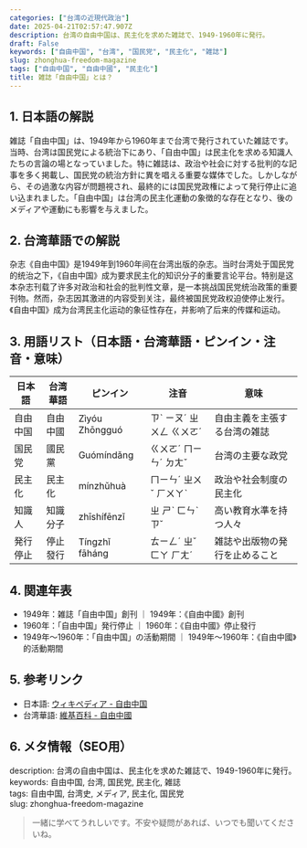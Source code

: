 ```yaml
---
categories: ["台湾の近現代政治"]
date: 2025-04-21T02:57:47.907Z
description: 台湾の自由中国は、民主化を求めた雑誌で、1949-1960年に発行。
draft: False
keywords: ["自由中国", "台湾", "国民党", "民主化", "雑誌"]
slug: zhonghua-freedom-magazine
tags: ["自由中国", "自由中國", "民主化"]
title: 雑誌「自由中国」とは？
---
```




## 1. 日本語の解説  
雑誌「自由中国」は、1949年から1960年まで台湾で発行されていた雑誌です。当時、台湾は国民党による統治下にあり、「自由中国」は民主化を求める知識人たちの言論の場となっていました。特に雑誌は、政治や社会に対する批判的な記事を多く掲載し、国民党の統治方針に異を唱える重要な媒体でした。しかしながら、その過激な内容が問題視され、最終的には国民党政権によって発行停止に追い込まれました。「自由中国」は台湾の民主化運動の象徴的な存在となり、後のメディアや運動にも影響を与えました。

## 2. 台湾華語での解説  
杂志《自由中国》是1949年到1960年间在台湾出版的杂志。当时台湾处于国民党的统治之下，《自由中国》成为要求民主化的知识分子的重要言论平台。特别是这本杂志刊载了许多对政治和社会的批判性文章，是一本挑战国民党统治政策的重要刊物。然而，杂志因其激进的内容受到关注，最终被国民党政权迫使停止发行。《自由中国》成为台湾民主化运动的象征性存在，并影响了后来的传媒和运动。

## 3. 用語リスト（日本語・台湾華語・ピンイン・注音・意味）  
| 日本語      | 台湾華語      | ピンイン  | 注音    | 意味                         |
|-----------|-------------|---------|--------|----------------------------|
| 自由中国    | 自由中國      | Zìyóu Zhōngguó | ㄗˋ ㄧㄡˊ ㄓㄨㄥ ㄍㄨㄛˊ | 自由主義を主張する台湾の雑誌   |
| 国民党      | 國民黨       | Guómíndǎng | ㄍㄨㄛˊ ㄇㄧㄣˊ ㄉㄤˇ  | 台湾の主要な政党              |
| 民主化      | 民主化       | mínzhǔhuà | ㄇㄧㄣˊ ㄓㄨˇ ㄏㄨㄚˋ  | 政治や社会制度の民主化       |
| 知識人      | 知識分子     | zhīshífēnzǐ | ㄓ ㄕˋ ㄈㄣˋ ㄗˇ   | 高い教育水準を持つ人々        |
| 発行停止    | 停止發行     | Tíngzhǐ fāháng | ㄊㄧㄥˊ ㄓˇ ㄈㄚ ㄏㄤˊ | 雑誌や出版物の発行を止めること |

## 4. 関連年表  
- 1949年：雑誌「自由中国」創刊 ｜ 1949年：《自由中國》創刊
- 1960年：「自由中国」発行停止 ｜ 1960年：《自由中國》停止發行
- 1949年～1960年：「自由中国」の活動期間 ｜ 1949年〜1960年：《自由中國》的活動期間

## 5. 参考リンク  
- 日本語: [ウィキペディア - 自由中国](https://ja.wikipedia.org/wiki/自由中国)
- 台湾華語: [維基百科 - 自由中國](https://zh.wikipedia.org/zh-tw/自由中國)

## 6. メタ情報（SEO用）  
description: 台湾の自由中国は、民主化を求めた雑誌で、1949-1960年に発行。  
keywords: 自由中国, 台湾, 国民党, 民主化, 雑誌  
tags: 自由中国, 台湾史, メディア, 民主化, 国民党  
slug: zhonghua-freedom-magazine

> 一緒に学べてうれしいです。不安や疑問があれば、いつでも聞いてくださいね。